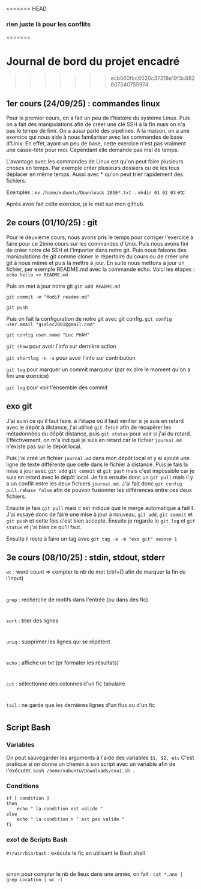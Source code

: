 <<<<<<< HEAD
### rien juste là pour les conflits
=======
# Journal de bord du projet encadré
>>>>>>> ecb560fbc6020c37318e19f3c982607340755974

## 1er cours (24/09/25) : commandes linux
Pour le premier cours, on a fait un peu de l'histoire du système Linux. Puis on a fait des manipulations afin de créer une clé SSH à la fin mais on n'a pas le temps de finir. On a aussi parlé des pipelines. A la maison, on a une exercice qui nous aide à nous familariser avec les commandes de base d'Unix. En effet, ayant un peu de base, cette exercice n'est pas vraiment une casse-tête pour moi. Cependant elle demande pas mal de temps.

L'avantage avec les commandes de Linux est qu'on peut faire plusieurs choses en temps. Par exemple créer plusieurs dossiers ou de les tous déplacer en même temps. Aussi avec * qu'on peut trier rapidement des fichiers.

Exemples : `mv /home/xubuntu/Downloads 2016*.txt .` 
`mkdir 01 02 03` etc

Après avoir fait cette exercice, je le met sur mon github.


## 2e cours (01/10/25) : git
Pour le deuxième cours, nous avons pris le temps pour corriger l'exercice à faire pour ce 2ème cours sur les commandes d'Unix. 
Puis nous avons fini de créer notre clé SSH et l'importer dans notre git.
Puis nous faisons des manipulations de git comme cloner le répertoire du cours ou de créer une git à nous même et puis la mettre à jour. 
En suite nous mettons à jour un fichier, per exemple README.md avec la commande echo. Voici les étapes :
`echo hello >> README.md`

Puis on met à jour notre git
`git add README.md`

`git commit -m "Modif readme.md"`

`git push`

Puis on fait la configuration de notre git avec git config.
`git config user.email "gialoc2001@gmail.com"`

`git config user.name "Loc PHAM"`

`git show` pour avoir l'info sur dernière action

`git shortlog -n -s` pour avoir l'info sur contribution

`git tag` pour marquer un commit marqueur (par ex dire le moment qu'on a fini une exercice)

`git log` pour voir l'ensemble des commit

## exo git 
J'ai suivi ce qu'il faut faire. à l'étape où il faut vérifier si je suis en retard avec le dépôt à distance, j'ai utilisé `git fetch` afin de récupérer les métadonnées du dépôt distance, puis `git status` pour voir si j'ai du retard. 
Effectivement, on m'a indiqué je suis en retard car le fichier `journal.md` n'existe pas sur le dépôt local.

Puis j'ai créé un fichier `journal.md` dans mon dépôt local et y ai ajouté une ligne de texte différente que celle dans le fichier à distance. 
Puis je fais la mise à jour avec `git add` `git commit` et `git push` mais c'est impossible car je suis en retard avec le dépôt local. 
Je fais ensuite donc un `git pull` mais il y a un conflit entre les deux fichiers `journal.md`.
J'ai fait donc `git config pull.rebase false` afin de pouvoir fusionner les différences entre ces deux fichiers. 

Ensuite je fais `git pull` mais c'est indiqué que le merge automatique a faillit. 
J'ai essayé donc de faire une mise à jour à nouveau, `git add`, `git commit` et `git push` et cette fois c'est bien accepté. 
Ensuite je regarde le `git log` et `git status` et j'ai bien ce qu'il faut. 

Ensuite il reste à faire un tag avec `git tag -a -m "exo git" seance 1`

## 3e cours (08/10/25) : stdin, stdout, stderr
`wc` : word count => compter le nb de mot (ctrl+D afin de marquer la fin de l'input)
#
`grep` : recherche de motifs dans l'entrée (ou dans des fic)
#
`sort` : trier des lignes
#
`uniq` : supprimer les lignes qui se répètent
#
`echo` : affiche un txt (pr formater les résultats)
#
`cut` : sélectionne des colonnes d'un fic tabulaire
#
`tail` : ne garde que les dernières lignes d'un flux ou d'un fic
# 
## Script Bash
### Variables
On peut sauvegarder les arguments à l'aide des variables `$1, $2, etc`
C'est pratique si on donne un chemin à son script avec un variable afin de l'exécuter.
`bash /home/xubuntu/Downloads/exo1.sh .`
### Conditions
```
if [ condition ]
then
    echo " la condition est valide "
else
    echo " la condition n ’ est pas valide "
fi
```
### exo1 de Scripts Bash 
`#!/usr/bin/bash` : exécute le fic en utilisant le Bash shell
# 
sinon pour compter le nb de lieux dans une année, on fait : 
`cat *.ann | grep Location | wc -l`


